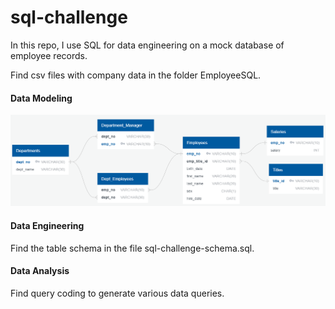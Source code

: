 # sql-challenge
In this repo, I use SQL for data engineering on a mock database of employee records.

Find csv files with company data in the folder EmployeeSQL.

#### Data Modeling
![alt text](https://github.com/samanthasains/sql-challenge/blob/main/ERD-diagram-only.PNG?raw=true "ERD for EmployeeSQL")

#### Data Engineering
Find the table schema in the file sql-challenge-schema.sql.

#### Data Analysis
Find query coding to generate various data queries.

